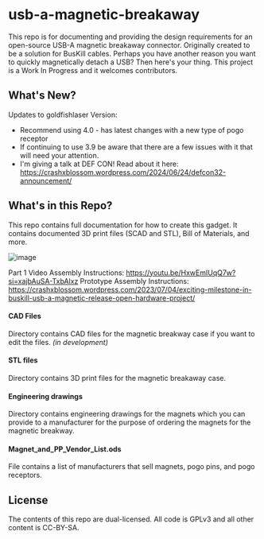 # usb-a-magnetic-breakaway

This repo is for documenting and providing the design requirements for an open-source USB-A magnetic breakaway connector. Originally created to be a solution for BusKill cables. Perhaps you have another reason you want to quickly magnetically detach a USB? Then here's your thing.  This project is a Work In Progress and it welcomes contributors. 

##  What's New?

Updates to goldfishlaser Version:
* Recommend using 4.0 - has latest changes with a new type of pogo receptor
* If continuing to use 3.9 be aware that there are a few issues with it that will need your attention.
* I'm giving a talk at DEF CON! Read about it here: https://crashxblossom.wordpress.com/2024/06/24/defcon32-announcement/ 

## What's in this Repo?

This repo contains full documentation for how to create this gadget. It contains documented 3D print files (SCAD and STL), Bill of Materials, and more. 

![image](https://github.com/user-attachments/assets/7f38e30d-4601-4f7a-8650-9e1504f894b0)

Part 1 Video Assembly Instructions: https://youtu.be/HxwEmIUqQ7w?si=xajbAuSA-TxbAlxz
Prototype Assembly Instructions: https://crashxblossom.wordpress.com/2023/07/04/exciting-milestone-in-buskill-usb-a-magnetic-release-open-hardware-project/

#### CAD Files

Directory contains CAD files for the magnetic breakway case if you want to edit the files. *(in development)*

#### STL files

Directory contains 3D print files for the magnetic breakaway case. 

#### Engineering drawings

Directory contains engineering drawings for the magnets which you can provide to a manufacturer for the purpose of ordering the magnets for the magnetic breakway.

#### Magnet_and_PP_Vendor_List.ods

File contains a list of manufacturers that sell magnets, pogo pins, and pogo receptors. 

## License

The contents of this repo are dual-licensed. All code is GPLv3 and all other content is CC-BY-SA.



